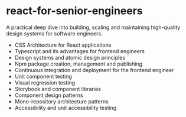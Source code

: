 # react-for-senior-engineers

A practical deep dive into building, scaling and maintaining high-quality design systems for software engineers.

- CSS Architecture for React applications
- Typescript and its advantages for frontend engineers
- Design systems and atomic design principles
- Npm package creation, management and publishing
- Continuous integration and deployment for the frontend engineer
- Unit component testing
- Visual regression testing
- Storybook and component libraries
- Component design patterns
- Mono-repository architecture patterns
- Accessibility and unit accessibility testing


